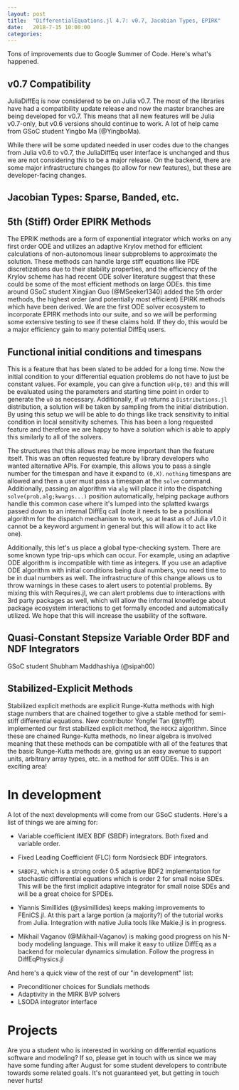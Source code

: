 ```yaml
---
layout: post
title:  "DifferentialEquations.jl 4.7: v0.7, Jacobian Types, EPIRK"
date:   2018-7-15 10:00:00
categories:
---
```


Tons of improvements due to Google Summer of Code. Here's what's happened.

## v0.7 Compatibility

JuliaDiffEq is now considered to be on Julia v0.7. The most of the libraries
have had a compatibility update release and now the master branches are being
developed for v0.7. This means that all new features will be Julia v0.7-only,
but v0.6 versions should continue to work. A lot of help came from GSoC student
Yingbo Ma (@YingboMa).

While there will be some updated needed in user codes due to the changes from
Julia v0.6 to v0.7, the JuliaDiffEq user interface is unchanged and thus we
are not considering this to be a major release. On the backend, there are some
major infrastructure changes (to allow for new features), but these are
developer-facing changes.

## Jacobian Types: Sparse, Banded, etc.

## 5th (Stiff) Order EPIRK Methods

The EPRIK methods are a form of exponential integrator which works on
any first order ODE and utilizes an adaptive Krylov method for efficient
calculations of non-autonomous linear subproblems to approximate the solution.
These methods can handle large stiff equations like PDE discretizations due to
their stability properties, and the efficiency of the Krylov scheme has had
recent ODE solver literature suggest that these could be some of the most
efficient methods on large ODEs. this time around GSoC student Xingjian Guo
(@MSeeker1340) added the 5th order methods, the highest order (and potentially
most efficient) EPIRK methods which have been derived. We are the first ODE
solver ecosystem to incorporate EPIRK methods  into our suite, and so we will
be performing some extensive testing to see if these claims hold. If they do,
this would be a major efficiency gain to many potential DiffEq users.

## Functional initial conditions and timespans

This is a feature that has been slated to be added for a long time. Now the initial
condition to your differential equation problems do not have to just be constant
values. For example, you can give a function `u0(p,t0)` and this will be evaluated
using the parameters and starting time point in order to generate the `u0` as
necessary. Additionally, if `u0` returns a `Distributions.jl` distribution, a solution
will be taken by sampling from the initial distribution. By using this setup we
will be able to do things like track sensitivity to initial condition in local
sensitivity schemes. This has been a long requested feature and therefore we
are happy to have a solution which is able to apply this similarly to all of the
solvers.

The structures that this allows may be more important than the feature itself.
This was an often requested feature by library developers who wanted alternative
APIs. For example, this allows you to pass a single number for the timespan
and have it expand to `(0,X)`. `nothing` timespans are allowed and then a
user must pass a timespan at the `solve` command. Additionally, passing an
algorithm via `alg` will place it into the dispatching `solve(prob,alg;kwargs...)`
position automatically, helping package authors handle this common case where
it's lumped into the splatted kwargs passed down to an internal DiffEq call
(note it needs to be a positional algorithm for the dispatch mechanism to work,
so at least as of Julia v1.0 it cannot be a keyword argument in general but
this will allow it to act like one).

Additionally, this let's us place a global type-checking system. There are some
known type trip-ups which can occur. For example, using an adaptive ODE
algorithm is incompatible with time as integers. If you use an adaptive ODE
algorithm with initial conditions being dual numbers, you need time to be
in dual numbers as well. The infrastructure of this change allows us to throw
warnings in these cases to alert users to potential problems. By mixing this
with Requires.jl, we can alert problems due to interactions with 3rd party
packages as well, which will allow the informal knowledge about package ecosystem
interactions to get formally encoded and automatically utilized. We hope that
this will increase the usability of the software.

## Quasi-Constant Stepsize Variable Order BDF and NDF Integrators

GSoC student Shubham Maddhashiya (@sipah00)

## Stabilized-Explicit Methods

Stabilized explicit methods are explicit Runge-Kutta methods with high stage
numbers that are chained together to give a stable method for semi-stiff
differential equations. New contributor Yongfei Tan (@tyfff) implemented
our first stabilized explicit method, the `ROCK2` algorithm. Since these are
chained Runge-Kutta methods, no linear algebra is involved meaning that these
methods can be compatible with all of the features that the basic Runge-Kutta
methods are, giving us an easy avenue to support units, arbitrary array types,
etc. in a method for stiff ODEs. This is an exciting area!

# In development

A lot of the next developments will come from our GSoC students. Here's a list
of things we are aiming for:

- Variable coefficient IMEX BDF (SBDF) integrators. Both fixed and variable order.

- Fixed Leading Coefficient (FLC) form Nordsieck BDF integrators.

- `SABDF2`, which is a strong order 0.5 adaptive BDF2 implementation for
  stochastic differential equations which is order 2 for small noise SDEs.
  This will be the first implicit adaptive integrator for small noise SDEs and
  will be a great choice for SPDEs.

- Yiannis Simillides (@ysimillides) keeps making improvements to FEniCS.jl. At
  this part a large portion (a majority?) of the tutorial works from Julia.
  Integration with native Julia tools like Makie.jl is in progress.

- Mikhail Vaganov (@Mikhail-Vaganov) is making good progress on his N-body
  modeling language. This will make it easy to utilize DiffEq as a backend
  for molecular dynamics simulation. Follow the progress in DiffEqPhysics.jl

And here's a quick view of the rest of our "in development" list:

- Preconditioner choices for Sundials methods
- Adaptivity in the MIRK BVP solvers
- LSODA integrator interface

# Projects

Are you a student who is interested in working on differential equations software
and modeling? If so, please get in touch with us since we may have some funding
after August for some student developers to contribute towards some related goals.
It's not guaranteed yet, but getting in touch never hurts!
